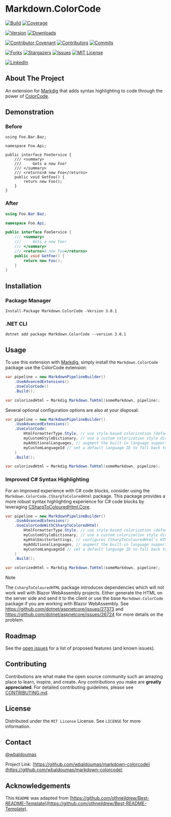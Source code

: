 # Markdown.ColorCode

[![Build][github-checks-shield]][github-checks-url]
[![Coverage][coverage-shield]][coverage-url]

[![Version][nuget-version-shield]][nuget-url]
[![Downloads][nuget-downloads-shield]][nuget-url]

[![Contributor Covenant][contributor-covenant-shield]][contributor-covenant-url]
[![Contributors][contributors-shield]][contributors-url]
[![Commits][last-commit-shield]][last-commit-url]

[![Forks][forks-shield]][forks-url]
[![Stargazers][stars-shield]][stars-url]
[![Issues][issues-shield]][issues-url]
[![MIT License][license-shield]][license-url]

[![LinkedIn][linkedin-shield]][linkedin-url]

## About The Project

An extension for [Markdig](https://github.com/xoofx/markdig) that adds syntax highlighting to code through the power of [ColorCode](https://github.com/CommunityToolkit/ColorCode-Universal).

## Demonstration

### Before

```text
using Foo.Bar.Baz;

namespace Foo.Api;

public interface FooService {
    /// <summary>
    ///     Gets a new Foo!
    /// </summary>
    /// <returns>A new Foo</returns>
    public void GetFoo() {
        return new Foo();
    }
}
```

### After

```csharp
using Foo.Bar.Baz;

namespace Foo.Api;

public interface FooService {
    /// <summary>
    ///     Gets a new Foo!
    /// </summary>
    /// <returns>A new Foo</returns>
    public void GetFoo() {
        return new Foo();
    }
}
```

## Installation

### Package Manager

```text
Install-Package Markdown.ColorCode -Version 3.0.1
```

### .NET CLI

```text
dotnet add package Markdown.ColorCode --version 3.0.1
```

## Usage

To use this extension with [Markdig](https://github.com/xoofx/markdig), simply install the `Markdown.ColorCode` package use the ColorCode extension:

```cs
var pipeline = new MarkdownPipelineBuilder()
    .UseAdvancedExtensions()
    .UseColorCode()
    .Build();

var colorizedHtml = Markdig.Markdown.ToHtml(someMarkdown, pipeline);
```

Several optional configuration options are also at your disposal:

```cs
var pipeline = new MarkdownPipelineBuilder()
    .UseAdvancedExtensions()
    .UseColorCode(
        HtmlFormatterType.Style, // use style-based colorization (default)
        myCustomStyleDictionary, // use a custom colorization style dictionary
        myAdditionalLanguages, // augment the built-in language support
        myCustomLanguageId // set a default language ID to fall back to
    )
    .Build();

var colorizedHtml = Markdig.Markdown.ToHtml(someMarkdown, pipeline);
```

### Improved C# Syntax Highlighting

For an improved experience with C# code blocks, consider using the `Markdown.ColorCode.CSharpToColoredHtml` package. This package provides a more robust syntax highlighting experience for C# code blocks by leveraging [CSharpToColouredHtml.Core](https://github.com/Swiftly1/CsharpToColouredHTML).

```cs
var pipeline = new MarkdownPipelineBuilder()
    .UseAdvancedExtensions()
    .UseColorCodeWithCSharpToColoredHtml(
        HtmlFormatterType.Style, // use style-based colorization (default)
        myCustomStyleDictionary, // use a custom colorization style dictionary
        myHtmlEmitterSettings, // configures CSharpToColouredHtml's HTML emitter
        myAdditionalLanguages, // augment the built-in language support
        myCustomLanguageId // set a default language ID to fall back to
    )
    .Build();

var colorizedHtml = Markdig.Markdown.ToHtml(someMarkdown, pipeline);
```

> [!NOTE]
> The `CsharpToColouredHTML` package introduces dependencies which will not work well with Blazor WebAssembly projects. Either generate the HTML on the server side and send it to the client or use the base `Markdown.ColorCode` package if you are working with Blazor WebAssembly. See https://github.com/dotnet/aspnetcore/issues/27373 and https://github.com/dotnet/aspnetcore/issues/26724 for more details on the problem.

## Roadmap

See the [open issues](https://github.com/wbaldoumas/markdown-colorcode/issues) for a list of proposed features (and known issues).

## Contributing

Contributions are what make the open source community such an amazing place to learn, inspire, and create. Any contributions you make are **greatly appreciated**. For detailed contributing guidelines, please see [CONTRIBUTING.md](CONTRIBUTING.md).

## License

Distributed under the `MIT License` License. See `LICENSE` for more information.

## Contact

[@wbaldoumas](https://github.com/wbaldoumas)

Project Link: [https://github.com/wbaldoumas/markdown-colorcode](https://github.com/wbaldoumas/markdown-colorcode)

## Acknowledgements

This `README` was adapted from
[https://github.com/othneildrew/Best-README-Template](https://github.com/othneildrew/Best-README-Template).

<!-- MARKDOWN LINKS & IMAGES -->
<!-- https://www.markdownguide.org/basic-syntax/#reference-style-links -->
[contributors-shield]: https://img.shields.io/github/contributors/wbaldoumas/markdown-colorcode.svg?style=for-the-badge
[contributors-url]: https://github.com/wbaldoumas/markdown-colorcode/graphs/contributors
[contributor-covenant-shield]: https://img.shields.io/badge/Contributor%20Covenant-2.1-4baaaa.svg?style=for-the-badge
[contributor-covenant-url]: https://github.com/wbaldoumas/markdown-colorcode/blob/main/CODE_OF_CONDUCT.md
[forks-shield]: https://img.shields.io/github/forks/wbaldoumas/markdown-colorcode.svg?style=for-the-badge
[forks-url]: https://github.com/wbaldoumas/markdown-colorcode/network/members
[stars-shield]: https://img.shields.io/github/stars/wbaldoumas/markdown-colorcode.svg?style=for-the-badge
[stars-url]: https://github.com/wbaldoumas/markdown-colorcode/stargazers
[issues-shield]: https://img.shields.io/github/issues/wbaldoumas/markdown-colorcode.svg?style=for-the-badge
[issues-url]: https://github.com/wbaldoumas/markdown-colorcode/issues
[license-shield]: https://img.shields.io/github/license/wbaldoumas/markdown-colorcode.svg?style=for-the-badge
[license-url]: https://github.com/wbaldoumas/markdown-colorcode/blob/main/LICENSE
[linkedin-shield]: https://img.shields.io/badge/-LinkedIn-black.svg?style=for-the-badge&logo=linkedin&colorB=555
[linkedin-url]: https://linkedin.com/in/williambaldoumas
[github-checks-shield]: https://img.shields.io/github/actions/workflow/status/wbaldoumas/markdown-colorcode/build-test.yml?style=for-the-badge
[github-checks-url]: https://github.com/wbaldoumas/markdown-colorcode/actions
[coverage-shield]: https://img.shields.io/codecov/c/github/wbaldoumas/markdown-colorcode?style=for-the-badge
[coverage-url]: https://app.codecov.io/gh/wbaldoumas/markdown-colorcode/branch/main
[nuget-version-shield]: https://img.shields.io/nuget/v/markdown.colorcode?style=for-the-badge
[nuget-downloads-shield]: https://img.shields.io/nuget/dt/markdown.colorcode?style=for-the-badge
[nuget-url]: https://www.nuget.org/packages/markdown.colorcode/
[last-commit-shield]: https://img.shields.io/github/last-commit/wbaldoumas/markdown-colorcode?style=for-the-badge
[last-commit-url]: https://github.com/wbaldoumas/markdown-colorcode/commits/main

